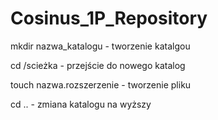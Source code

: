 # Cosinus_1P_Repository

mkdir nazwa_katalogu - tworzenie katalgou

cd /scieżka  - przejście do nowego katalog

touch nazwa.rozszerzenie - tworzenie pliku


cd .. - zmiana katalogu na wyższy 

